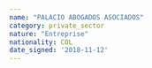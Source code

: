 ```yaml
---
name: "PALACIO ABOGADOS ASOCIADOS"
category: private_sector
nature: "Entreprise"
nationality: COL
date_signed: '2018-11-12'
---
```

    